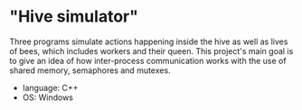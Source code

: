 # "Hive simulator"

Three programs simulate actions happening inside the hive as well as lives of bees, which includes workers and their queen.
This project's main goal is to give an idea of how inter-process communication works with the use of shared memory, semaphores and mutexes.

- language: C++
- OS: Windows
